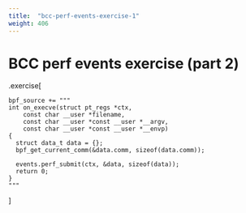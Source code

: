 ```yaml
---
title:  "bcc-perf-events-exercise-1"
weight: 406
---
```


# BCC perf events exercise (part 2)

.exercise[
```
bpf_source += """
int on_execve(struct pt_regs *ctx,
    const char __user *filename,
    const char __user *const __user *__argv,
    const char __user *const __user *__envp)
{
  struct data_t data = {};
  bpf_get_current_comm(&data.comm, sizeof(data.comm));

  events.perf_submit(ctx, &data, sizeof(data));
  return 0;
}
"""
```
]
